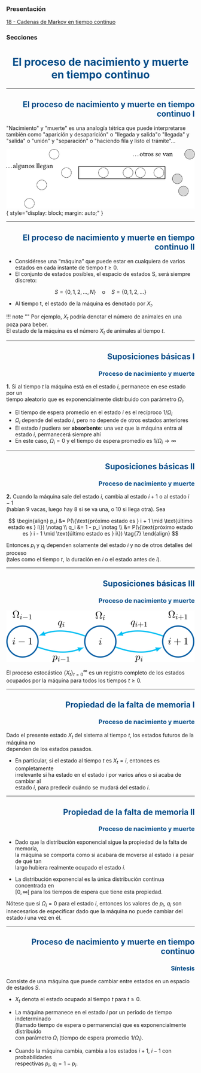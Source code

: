 ### Presentación

[18 - Cadenas de Markov en tiempo contínuo](https://www.overleaf.com/read/wmkypgnzztdn#38decd)

### Secciones
<h1 style="text-align: center;color: #004B87;">El proceso de nacimiento y muerte en tiempo continuo</h1>

---
<h2 style="text-align: right;color: #004B87;">El proceso de nacimiento y muerte en tiempo continuo I</h2>

"Nacimiento" y "muerte" es una analogía  tétrica que puede interpretarse también como "aparición y desaparición" o "llegada y salida"o "llegada" y "salida" o "unión" y "separación" o "haciendo fila y listo el trámite"...

![Llegada y salida de entidades](images/18_llegada_salida.svg){ style="display: block; margin: auto;" }


---
<h2 style="text-align: right;color: #004B87;">El proceso de nacimiento y muerte en tiempo continuo II</h2>


* Considérese una “máquina” que puede estar en cualquiera de varios estados en
cada instante de tiempo $t \geq 0$.
* El conjunto de estados posibles, el espacio de estados S, será siempre discreto:

$$
S = \{0, 1, 2, \ldots, N\} \quad \text{o} \quad S = \{0, 1, 2, \ldots\}
$$

* Al tiempo t, el estado de la máquina es denotado por $X_t$.

!!! note ""
    Por ejemplo, $X_t$ podría denotar el número de animales en una poza para beber.  
    El estado de la máquina es el número $X_t$ de animales al tiempo $t$.

---

<h2 style="text-align: right; color: #004B87;">Suposiciones básicas I</h2>
<h3 style="text-align: right; color: #004B87;">Proceso de nacimiento y muerte</h3>

**1.** Si al tiempo $t$ la máquina está en el estado $i$, permanece en ese estado por un  
tiempo aleatorio que es exponencialmente distribuido con parámetro $\Omega_i$.

- El tiempo de espera promedio en el estado $i$ es el recíproco $1 / \Omega_i$  
- $\Omega_i$ depende del estado $i$, pero no depende de otros estados anteriores  
- El estado $i$ pudiera ser **absorbente**: una vez que la máquina entra al estado $i$, permanecerá siempre ahí  
- En este caso, $\Omega_i = 0$ y el tiempo de espera promedio es $1 / \Omega_i \rightarrow \infty$


---
<h2 style="text-align: right; color: #004B87;">Suposiciones básicas II</h2>
<h3 style="text-align: right; color: #004B87;">Proceso de nacimiento y muerte</h3>

**2.** Cuando la máquina sale del estado $i$, cambia al estado $i + 1$ o al estado $i - 1$  
(habían 9 vacas, luego hay 8 si se va una, o 10 si llega otra). Sea

$$
\begin{align}
p_i &= P(\{\text{próximo estado es } i + 1 \mid \text{último estado es } i\}) \notag \\
q_i &= 1 - p_i \notag \\
    &= P(\{\text{próximo estado es } i - 1 \mid \text{último estado es } i\}) \tag{7}
\end{align}
$$



Entonces $p_i$ y $q_i$ dependen solamente del estado $i$ y no de otros detalles del proceso  
(tales como el tiempo $t$, la duración en $i$ o el estado antes de $i$).

---
<h2 style="text-align: right; color: #004B87;">Suposiciones básicas III</h2>
<h3 style="text-align: right; color: #004B87;">Proceso de nacimiento y muerte</h3>

![Diagrama de transición de estados en el proceso de nacimiento y muerte](images/18_estados_nacimiento_muerte.svg)

El proceso estocástico $\{X_t\}_{t=0}^\infty$ es un registro completo de los estados ocupados por la máquina para todos los tiempos $t \geq 0$.

---
<h2 style="text-align: right; color: #004B87;">Propiedad de la falta de memoria I</h2>
<h3 style="text-align: right; color: #004B87;">Proceso de nacimiento y muerte</h3>

Dado el presente estado $X_t$ del sistema al tiempo $t$, los estados futuros de la máquina no  
dependen de los estados pasados.

- En particular, si el estado al tiempo $t$ es $X_t = i$, entonces es completamente  
irrelevante si ha estado en el estado $i$ por varios años o si acaba de cambiar al  
estado $i$, para predecir cuándo se mudará del estado $i$.

---
<h2 style="text-align: right; color: #004B87;">Propiedad de la falta de memoria II</h2>
<h3 style="text-align: right; color: #004B87;">Proceso de nacimiento y muerte</h3>

- Dado que la distribución exponencial sigue la propiedad de la falta de memoria,  
  la máquina se comporta como si acabara de moverse al estado $i$ a pesar de qué tan  
  largo hubiera realmente ocupado el estado $i$.

- La distribución exponencial es la única distribución continua concentrada en  
  $[0, \infty[$ para los tiempos de espera que tiene esta propiedad.

Nótese que si $\Omega_i = 0$ para el estado $i$, entonces los valores de $p_i$, $q_i$ son innecesarios de especificar dado que la máquina no puede cambiar del estado $i$ una vez en él.

---
<h2 style="text-align: right; color: #004B87;">Proceso de nacimiento y muerte en tiempo continuo</h2>
<h3 style="text-align: right; color: #004B87;">Síntesis</h3>

Consiste de una máquina que puede cambiar entre estados en un espacio de estados $S$.

- $X_t$ denota el estado ocupado al tiempo $t$ para $t \geq 0$.

- La máquina permanece en el estado $i$ por un período de tiempo indeterminado  
  (llamado tiempo de espera o permanencia) que es exponencialmente distribuido  
  con parámetro $\Omega_i$ (tiempo de espera promedio $1 / \Omega_i$).

- Cuando la máquina cambia, cambia a los estados $i + 1$, $i - 1$ con probabilidades  
  respectivas $p_i$, $q_i = 1 - p_i$.